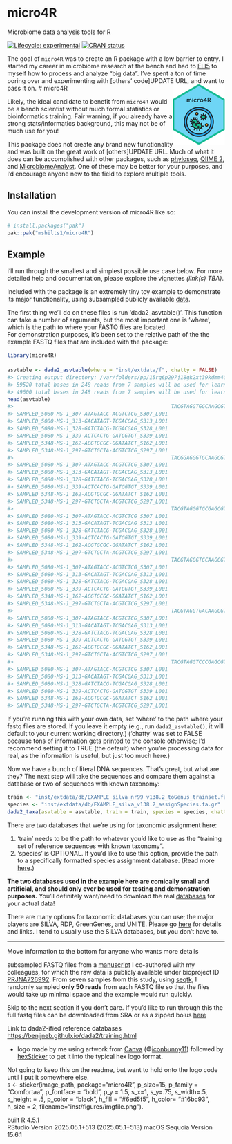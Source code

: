 
<!-- README.md is generated from README.Rmd. Please edit that file -->

# micro4R

Microbiome data analysis tools for R

<!-- badges: start -->

[![Lifecycle:
experimental](https://img.shields.io/badge/lifecycle-experimental-orange.svg)](https://lifecycle.r-lib.org/articles/stages.html#experimental)
[![CRAN
status](https://www.r-pkg.org/badges/version/micro4R)](https://CRAN.R-project.org/)
<!-- badges: end -->

The goal of `micro4R` was to create an R package with a low barrier to
entry. I started my career in microbiome research at the bench and had
to
[ELI5](https://media0.giphy.com/media/v1.Y2lkPTc5MGI3NjExY3hrYzg1a2I2eGtuNWIwYTRqNDMzNGE0cWlkNGE5OXB4ZHV1YXY4dCZlcD12MV9pbnRlcm5hbF9naWZfYnlfaWQmY3Q9Zw/WsNbxuFkLi3IuGI9NU/giphy.gif)
to myself how to process and analyze “big data”. I’ve spent a ton of
time poring over and experimenting with \[others’ code\]UPDATE URL, and
want to pass it on. \# micro4R
<a href="https://mshilts1.github.io/micro4R/"><img src="man/figures/logo.png" align="right" height="139" alt="micro4R website" /></a>

Likely, the ideal candidate to benefit from `micro4R` would be a bench
scientist without much formal statistics or bioinformatics training.
Fair warning, if you already have a strong stats/informatics background,
this may not be of much use for you!

This package does not create any brand new functionality and was built
on the great work of \[others\]UPDATE URL. Much of what it does can be
accomplished with other packages, such as
[phyloseq](https://bioconductor.org/packages/release/bioc/html/phyloseq.html),
[QIIME 2](https://qiime2.org), and
[MicrobiomeAnalyst](https://www.microbiomeanalyst.ca). One of these may
be better for your purposes, and I’d encourage anyone new to the field
to explore multiple tools.

## Installation

You can install the development version of micro4R like so:

``` r
# install.packages("pak")
pak::pak("mshilts1/micro4R")
```

## Example

I’ll run through the smallest and simplest possible use case below. For
more detailed help and documentation, please explore the vignettes
*(link(s) TBA)*.

Included with the package is an extremely tiny toy example to
demonstrate its major functionality, using subsampled publicly available
[data](https://www.ncbi.nlm.nih.gov/bioproject/PRJNA726992).

The first thing we’ll do on these files is run ‘dada2_asvtable()’. This
function can take a number of arguments, but the most important one is
‘where’, which is the path to where your FASTQ files are located.  
For demonstration purposes, it’s been set to the relative path of the
the example FASTQ files that are included with the package:

``` r
library(micro4R)

asvtable <- dada2_asvtable(where = "inst/extdata/f", chatty = FALSE)
#> Creating output directory: /var/folders/pp/15rq6p297j18gk2xt39kdmm40000gp/T//RtmpATZslb/dada2_out/filtered
#> 59520 total bases in 248 reads from 7 samples will be used for learning the error rates.
#> 49600 total bases in 248 reads from 7 samples will be used for learning the error rates.
head(asvtable)
#>                                                   TACGTAGGTGGCAAGCGTTATCCGGAATTATTGGGCGTAAAGCGCGCGTAGGCGGTTTTTTAAGTCTGATGTGAAAGCCCACGGCTCAACCGTGGAGGGTCATTGGAAACTGGAAAACTTGAGTGCAGAAGAGGAAAGTGGAATTCCATGTGTAGCGGTGAAATGCGCAGAGATATGGAGGAACACCAGTGGCGAAGGCGACTTTCTGGTCTGTAACTGACGCTGATGTGCGAAAGCGTGGGGATCAAACAGG
#> SAMPLED_5080-MS-1_307-ATAGTACC-ACGTCTCG_S307_L001                                                                                                                                                                                                                                                             0
#> SAMPLED_5080-MS-1_313-GACATAGT-TCGACGAG_S313_L001                                                                                                                                                                                                                                                             0
#> SAMPLED_5080-MS-1_328-GATCTACG-TCGACGAG_S328_L001                                                                                                                                                                                                                                                            44
#> SAMPLED_5080-MS-1_339-ACTCACTG-GATCGTGT_S339_L001                                                                                                                                                                                                                                                            24
#> SAMPLED_5348-MS-1_162-ACGTGCGC-GGATATCT_S162_L001                                                                                                                                                                                                                                                             0
#> SAMPLED_5348-MS-1_297-GTCTGCTA-ACGTCTCG_S297_L001                                                                                                                                                                                                                                                             0
#>                                                   TACGGAGGGTGCAAGCGTTAATCGGAATTACTGGGCGTAAAGCGCACGCAGGCGGTCTGTCAAGTCGGATGTGAAATCCCCGGGCTCAACCTGGGAACTGCATTCGAAACTGGCAGGCTAGAGTCTTGTAGAGGGGGGTAGAATTCCAGGTGTAGCGGTGAAATGCGTAGAGATCTGGAGGAATACCGGTGGCGAAGGCGGCCCCCTGGACAAAGACTGACGCTCAGGTGCGAAAGCGTGGGGAGCAAACAGG
#> SAMPLED_5080-MS-1_307-ATAGTACC-ACGTCTCG_S307_L001                                                                                                                                                                                                                                                             0
#> SAMPLED_5080-MS-1_313-GACATAGT-TCGACGAG_S313_L001                                                                                                                                                                                                                                                             0
#> SAMPLED_5080-MS-1_328-GATCTACG-TCGACGAG_S328_L001                                                                                                                                                                                                                                                             0
#> SAMPLED_5080-MS-1_339-ACTCACTG-GATCGTGT_S339_L001                                                                                                                                                                                                                                                             0
#> SAMPLED_5348-MS-1_162-ACGTGCGC-GGATATCT_S162_L001                                                                                                                                                                                                                                                             0
#> SAMPLED_5348-MS-1_297-GTCTGCTA-ACGTCTCG_S297_L001                                                                                                                                                                                                                                                            35
#>                                                   TACGTAGGGTGCGAGCGTTGTCCGGAATTACTGGGCGTAAAGGGCTCGTAGGTGGTTTGTCGCGTCGTCTGTGAAATTCTGGGGCTTAACTCCGGGCGTGCAGGCGATACGGGCATAACTTGAGTGCTGTAGGGGTAACTGGAATTCCTGGTGTAGCGGTGAAATGCGCAGATATCAGGAGGAACACCGATGGCGAAGGCAGGTTACTGGGCAGTTACTGACGCTGAGGAGCGAAAGCATGGGTAGCGAACAGG
#> SAMPLED_5080-MS-1_307-ATAGTACC-ACGTCTCG_S307_L001                                                                                                                                                                                                                                                              0
#> SAMPLED_5080-MS-1_313-GACATAGT-TCGACGAG_S313_L001                                                                                                                                                                                                                                                              0
#> SAMPLED_5080-MS-1_328-GATCTACG-TCGACGAG_S328_L001                                                                                                                                                                                                                                                              0
#> SAMPLED_5080-MS-1_339-ACTCACTG-GATCGTGT_S339_L001                                                                                                                                                                                                                                                              0
#> SAMPLED_5348-MS-1_162-ACGTGCGC-GGATATCT_S162_L001                                                                                                                                                                                                                                                             12
#> SAMPLED_5348-MS-1_297-GTCTGCTA-ACGTCTCG_S297_L001                                                                                                                                                                                                                                                              6
#>                                                   TACGTAGGGTGCAAGCGTTGTCCGGAATTACTGGGCGTAAAGAGCTCGTAGGTGGTTTGTCACGTCGTCTGTGAAATTCCACAGCTTAACTGTGGGCGTGCAGGCGATACGGGCTGACTTGAGTACTGTAGGGGTAACTGGAATTCCTGGTGTAGCGGTGAAATGCGCAGATATCAGGAGGAACACCGATGGCGAAGGCAGGTTACTGGGCAGTTACTGACGCTGAGGAGCGAAAGCATGGGTAGCAAACAGG
#> SAMPLED_5080-MS-1_307-ATAGTACC-ACGTCTCG_S307_L001                                                                                                                                                                                                                                                             0
#> SAMPLED_5080-MS-1_313-GACATAGT-TCGACGAG_S313_L001                                                                                                                                                                                                                                                             0
#> SAMPLED_5080-MS-1_328-GATCTACG-TCGACGAG_S328_L001                                                                                                                                                                                                                                                             0
#> SAMPLED_5080-MS-1_339-ACTCACTG-GATCGTGT_S339_L001                                                                                                                                                                                                                                                            13
#> SAMPLED_5348-MS-1_162-ACGTGCGC-GGATATCT_S162_L001                                                                                                                                                                                                                                                             0
#> SAMPLED_5348-MS-1_297-GTCTGCTA-ACGTCTCG_S297_L001                                                                                                                                                                                                                                                             0
#>                                                   TACGTAGGTGACAAGCGTTGTCCGGATTTATTGGGCGTAAAGGGAGCGCAGGCGGTCTGTTTAGTCTAATGTGAAAGCCCACGGCTTAACCGTGGAACGGCATTGGAAACTGACAGACTTGAATGTAGAAGAGGAAAATGGAATTCCAAGTGTAGCGGTGGAATGCGTAGATATTTGGAGGAACACCAGTGGCGAAGGCGATTTTCTGGTCTAACATTGACGCTGAGGCTCGAAAGCGTGGGGAGCGAACAGG
#> SAMPLED_5080-MS-1_307-ATAGTACC-ACGTCTCG_S307_L001                                                                                                                                                                                                                                                             0
#> SAMPLED_5080-MS-1_313-GACATAGT-TCGACGAG_S313_L001                                                                                                                                                                                                                                                             0
#> SAMPLED_5080-MS-1_328-GATCTACG-TCGACGAG_S328_L001                                                                                                                                                                                                                                                             0
#> SAMPLED_5080-MS-1_339-ACTCACTG-GATCGTGT_S339_L001                                                                                                                                                                                                                                                             0
#> SAMPLED_5348-MS-1_162-ACGTGCGC-GGATATCT_S162_L001                                                                                                                                                                                                                                                            13
#> SAMPLED_5348-MS-1_297-GTCTGCTA-ACGTCTCG_S297_L001                                                                                                                                                                                                                                                             0
#>                                                   TACGTAGGTCCCGAGCGTTGTCCGGATTTATTGGGCGTAAAGCGAGCGCAGGCGGTTAGATAAGTCTGAAGTTAAAGGCTGTGGCTTAACCATAGTACGCTTTGGAAACTGTTTAACTTGAGTGCAAGAGGGGAGAGTGGAATTCCATGTGTAGCGGTGAAATGCGTAGATATATGGAGGAACACCGGTGGCGAAAGCGGCTCTCTGGCTTGTAACTGACGCTGAGGCTCGAAAGCGTGGGGAGCAAACAGG
#> SAMPLED_5080-MS-1_307-ATAGTACC-ACGTCTCG_S307_L001                                                                                                                                                                                                                                                            0
#> SAMPLED_5080-MS-1_313-GACATAGT-TCGACGAG_S313_L001                                                                                                                                                                                                                                                            0
#> SAMPLED_5080-MS-1_328-GATCTACG-TCGACGAG_S328_L001                                                                                                                                                                                                                                                            0
#> SAMPLED_5080-MS-1_339-ACTCACTG-GATCGTGT_S339_L001                                                                                                                                                                                                                                                            0
#> SAMPLED_5348-MS-1_162-ACGTGCGC-GGATATCT_S162_L001                                                                                                                                                                                                                                                            3
#> SAMPLED_5348-MS-1_297-GTCTGCTA-ACGTCTCG_S297_L001                                                                                                                                                                                                                                                            0
```

If you’re running this with your own data, set ‘where’ to the path where
your fastq files are stored. If you leave it empty (e.g., run
`dada2_asvtable()`, it will default to your current working directory.)
(‘chatty’ was set to FALSE because tons of information gets printed to
the console otherwise; I’d recommend setting it to TRUE (the default)
when you’re processing data for real, as the information is useful, but
just too much here.)

Now we have a bunch of literal DNA sequences. That’s great, but what are
they? The next step will take the sequences and compare them against a
database or two of sequences with known taxonomy:

``` r
train <- "inst/extdata/db/EXAMPLE_silva_nr99_v138.2_toGenus_trainset.fa.gz"
species <- "inst/extdata/db/EXAMPLE_silva_v138.2_assignSpecies.fa.gz"
dada2_taxa(asvtable = asvtable, train = train, species = species, chatty = FALSE)
```

There are two databases that we’re using for taxonomic assignment
here:  
1. ‘train’ needs to be the path to whatever you’d like to use as the
“training set of reference sequences with known taxonomy”.  
2. ‘species’ is OPTIONAL. If you’d like to use this option, provide the
path to a specifically formatted species assignment database. (Read more
[here](https://benjjneb.github.io/dada2/assign.html#species-assignment).)

**The two databases used in the example here are comically small and
artificial, and should only ever be used for testing and demonstration
purposes.** You’ll definitely want/need to download the real
[databases](https://benjjneb.github.io/dada2/training.html) for your
actual data!

There are many options for taxonomic databases you can use; the major
players are SILVA, RDP, GreenGenes, and UNITE. Please go
[here](https://benjjneb.github.io/dada2/training.html) for details and
links. I tend to usually use the SILVA databases, but you don’t have to.

------------------------------------------------------------------------

Move information to the bottom for anyone who wants more details

subsampled FASTQ files from a
[manuscript](https://pmc.ncbi.nlm.nih.gov/articles/PMC8819187/) I
co-authored with my colleagues, for which the raw data is publicly
available under bioproject ID
[PRJNA726992](https://www.ncbi.nlm.nih.gov/bioproject/PRJNA726992). From
seven samples from this study, using
[seqtk](https://github.com/lh3/seqtk), I randomly sampled **only 50
reads** from each FASTQ file so that the files would take up minimal
space and the example would run quickly.

Skip to the next section if you don’t care. If you’d like to run through
this the full fastq files can be downloaded from SRA or as a zipped
bolus
[here](https://drive.google.com/file/d/1NOvmsxFxWb1Vigq8rdb5SCfLLNu-Qjy8/view?usp=sharing)

Link to dada2-ified reference databases
<https://benjjneb.github.io/dada2/training.html>

- logo made by me using artwork from [Canva](https://www.canva.com/)
  (©[iconbunny11](https://www.canva.com/p/id/BAClqvm1MBE/)) followed by
  [hexSticker](https://github.com/GuangchuangYu/hexSticker) to get it
  into the typical hex logo format.

Not going to keep this on the readme, but want to hold onto the logo
code until I put it somewhere else.  
s \<- sticker(image_path, package=“micro4R”, p_size=15, p_family =
“Comfortaa”, p_fontface = “bold”, p_y = 1.5, s_x=1, s_y=.75, s_width=.5,
s_height = .5, p_color = “black”, h_fill = “\#6ed5f5”, h_color=
“\#16bc93”, h_size = 2, filename=“inst/figures/imgfile.png”).

built R 4.5.1  
RStudio Version 2025.05.1+513 (2025.05.1+513) macOS Sequoia Version
15.6.1
